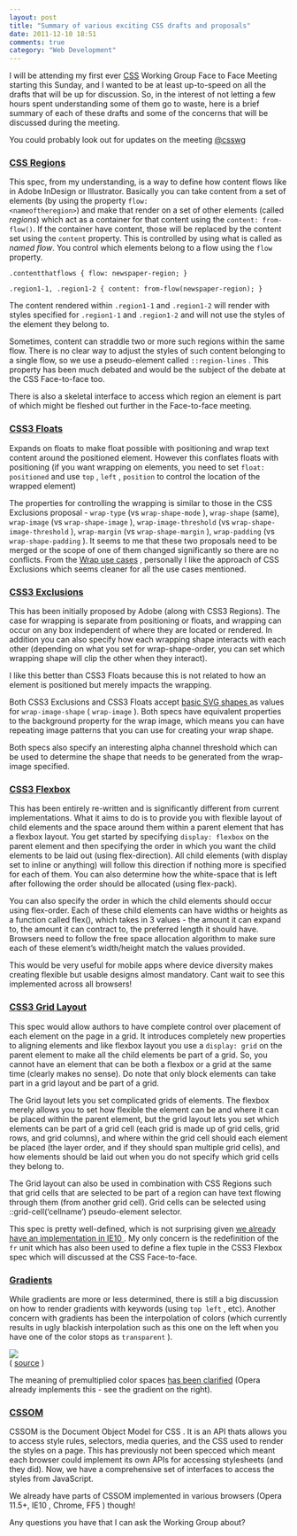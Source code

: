 ```yaml
---
layout: post
title: "Summary of various exciting CSS drafts and proposals"
date: 2011-12-10 18:51
comments: true
category: "Web Development"
---
```


I will be attending my first ever [CSS](http://lists.w3.org/Archives/Public/www-style/2011Jun/0593.html) Working Group Face to Face Meeting starting this Sunday, and I wanted to be at least up-to-speed on all the drafts that will be up for discussion. So, in the interest of not letting a few hours spent understanding some of them go to waste, here is a brief summary of each of these drafts and some of the concerns that will be discussed during the meeting.

You could probably look out for updates on the meeting [@csswg](http://twitter.com/csswg)

<h3><a href="http://dev.w3.org/csswg/css3-regions/">CSS Regions</a></h3>

This spec, from my understanding, is a way to define how content flows like in Adobe InDesign or Illustrator. Basically you can take content from a set of elements (by using the property <code>flow: &lt;nameoftheregion></code>) and make that render on a set of other elements (called  <em>regions</em>) which act as a container for that content using the <code>content: from-flow()</code>. If the container have content, those will be replaced by the content set using the  <code>content</code> property. This is controlled by using what is called as <em>named flow</em>. You control which elements belong to a flow using the <code>flow</code> property.

    .contentthatflows { flow: newspaper-region; }

    .region1-1, .region1-2 { content: from-flow(newspaper-region); }

The content rendered within <code>.region1-1</code> and <code>.region1-2</code> will render with styles specified for <code>.region1-1</code> and <code>.region1-2</code> and will not use the styles of the element they belong to.

Sometimes, content can straddle two or more such regions within the same flow. There is no clear way to adjust the styles of such content belonging to a single flow, so we use a pseudo-element called <code>::region-lines</code> . This property has been much debated and would be the subject of the debate at the CSS Face-to-face too.

There is also a skeletal interface to access which region an element is part of which might be fleshed out further in the Face-to-face meeting. 

<h3><a href="http://www.interoperabilitybridges.com/css3-floats/"> <span class="caps">CSS3</span> Floats </a></h3> 
<p> Expands on floats to make float possible with positioning and wrap text content around the positioned element. However this conflates floats with positioning (if you want wrapping on elements, you need to set <code>float: positioned</code> and use <code>top</code> , <code>left</code> , <code>position</code> to control the location of the wrapped element) </p> <p> The properties for controlling the wrapping is similar to those in the <span class="caps">CSS</span> Exclusions proposal - <code>wrap-type</code> (vs <code>wrap-shape-mode</code> ), <code>wrap-shape</code> (same), <code>wrap-image</code> (vs <code>wrap-shape-image</code> ), <code>wrap-image-threshold</code> (vs <code>wrap-shape-image-threshold</code> ), <code>wrap-margin</code> (vs <code>wrap-shape-margin</code> ), <code>wrap-padding</code> (vs <code>wrap-shape-padding</code> ). It seems to me that these two proposals need to be merged or the scope of one of them changed significantly so there are no conflicts. From the <a href="http://wiki.csswg.org/ideas/css3-floats-use-cases">Wrap use cases</a> , personally I like the approach of <span class="caps">CSS</span> Exclusions which seems cleaner for all the use cases mentioned. </p> 

<h3> <a href="http://dev.w3.org/csswg/css3-exclusions/"> <span class="caps">CSS3</span> Exclusions </a> </h3> 
<p> This has been initially proposed by Adobe (along with <span class="caps">CSS3</span> Regions). The case for wrapping is separate from positioning or floats, and wrapping can occur on any box independent of where they are located or rendered. In addition you can also specify how each wrapping shape interacts with each other (depending on what you set for wrap-shape-order, you can set which wrapping shape will clip the other when they interact). </p> <p> I like this better than <span class="caps">CSS3</span> Floats because this is not related to how an element is positioned but merely impacts the wrapping. </p> 
<p> Both <span class="caps">CSS3</span> Exclusions and <span class="caps">CSS3</span> Floats accept <a href="http://www.w3.org/TR/2010/WD-SVG11-20100622/shapes.html"> basic <span class="caps">SVG</span> shapes </a> as values for <code>wrap-image-shape</code> ( <code>wrap-image</code> ). Both specs have equivalent properties to the background property for the wrap image, which means you can have repeating image patterns that you can use for creating your wrap shape. </p> <p>Both specs also specify an interesting alpha channel threshold which can be used to determine the shape that needs to be generated from the wrap-image specified. </p> <h3> <a href="http://dev.w3.org/csswg/css3-flexbox/"> <span class="caps">CSS3</span> Flexbox </a> </h3> <p> This has been entirely re-written and is significantly different from current implementations. What it aims to do is to provide you with flexible layout of child elements and the space around them within a parent element that has a flexbox layout. You get started by specifying <code>display: flexbox</code> on the parent element and then specifying the order in which you want the child elements to be laid out (using flex-direction). All child elements (with display set to inline or anything) will follow this direction if nothing more is specified for each of them. You can also determine how the white-space that is left after following the order should be allocated (using flex-pack). </p> 
<p>You can also specify the order in which the child elements should occur using flex-order. Each of these child elements can have widths or heights as a function called flex(), which takes in 3 values - the amount it can expand to, the amount it can contract to, the preferred length it should have. Browsers need to follow the free space allocation algorithm to make sure each of these element’s width/height match the values provided.</p> <p>This would be very useful for mobile apps where device diversity makes creating flexible but usable designs almost mandatory. Cant wait to see this implemented across all browsers!</p>
<h3> <a href="http://dev.w3.org/csswg/css3-grid-align/"> <span class="caps">CSS3</span> Grid Layout </a> </h3> 
<p> This spec would allow authors to have complete control over placement of each element on the page in a grid. It introduces completely new properties to aligning elements and like flexbox layout you use a <code>display: grid</code> on the parent element to make all the child elements be part of a grid. So, you cannot have an element that can be both a flexbox or a grid at the same time (clearly makes no sense). Do note that only block elements can take part in a grid layout and be part of a grid. </p> 
<p>The Grid layout lets you set complicated grids of elements. The flexbox merely allows you to set how flexible the element can be and where it can be placed within the parent element, but the grid layout lets you set which elements can be part of a grid cell (each grid is made up of grid cells, grid rows, and grid columns), and where within the grid cell should each element be placed (the layer order, and if they should span multiple grid cells), and how elements should be laid out when you do not specify which grid cells they belong to. </p> <p> The Grid layout can also be used in combination with <span class="caps">CSS</span> Regions such that grid cells that are selected to be part of a region can have text flowing through them (from another grid cell). Grid cells can be selected using ::grid-cell(‘cellname’) pseudo-element selector. </p> 
<p> This spec is pretty well-defined, which is not surprising given <a href="http://msdn.microsoft.com/en-us/ie/hh272902#_CSSGrid"> we already have an implementation in <span class="caps">IE10</span> </a> . My only concern is the redefinition of the <code>fr</code> unit which has also been used to define a flex tuple in the CSS3 Flexbox spec which will discussed at the CSS Face-to-face. </p> <h3> <a href="http://dev.w3.org/csswg/css3-images/#gradients">Gradients</a> </h3> <p> While gradients are more or less determined, there is still a big discussion on how to render gradients with keywords (using <code>top left</code> , etc). Another concern with gradients has been the interpolation of colors (which currently results in ugly blackish interpolation such as this one on the left when you have one of the color stops as <code>transparent</code> ). </p> 
<p> <img src="http://gyazo.com/9f995e0e98ba6c0dfbf71930dce4fb66.png"> <br> ( <a href="http://jsfiddle.net/nimbu/rK9Pd/">source</a> ) </p> <p> The meaning of premultiplied color spaces <a href="http://dev.w3.org/csswg/css3-images/#color-stop-syntax">has been clarified</a> (Opera already implements this - see the gradient on the right). </p>
<h3> <a href="http://dev.w3.org/csswg/cssom/"> <span class="caps">CSSOM</span> </a> </h3>
<p> <span class="caps">CSSOM</span> is the Document Object Model for <span class="caps">CSS</span> . It is an <span class="caps">API</span> thats allows you to access style rules, selectors, media queries, and the <span class="caps">CSS</span> used to render the styles on a page. This has previously not been specced which meant each browser could implement its own APIs for accessing stylesheets (and they did). Now, we have a comprehensive set of interfaces to access the styles from JavaScript. </p> <p> We already have parts of <span class="caps">CSSOM</span> implemented in various browsers (Opera 11.5+, <span class="caps">IE10</span> , Chrome, <span class="caps">FF5</span> ) though! </p> <p>Any questions you have that I can ask the Working Group about?</p>
